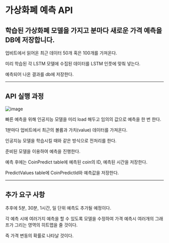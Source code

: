 # 가상화폐 예측 API
## 학습된 가상화폐 모델을 가지고 분마다 새로운 가격 예측을 DB에 저장합니다.
업비트에서 읽어온 최근 데이터 50개 혹은 100개를 가져온다.

미리 학습된 각 LSTM 모델에 수집된 데이터를 LSTM 인풋에 맞춰 넣는다.

예측되어 나온 결과를 db에 저장한다.
**************
## API 실행 과정
![image](https://github.com/Digital-coin-predict-Service/BTC-API/assets/112631585/eff53d34-4de1-445c-8eb5-8982f4963321)

빠른 예측을 위해 인공지능 모델을 미리 load 해두고 임의의 값으로 예측을 한 번 한다.

1분마다 업비트에서 최근의 볼륨과 가치(value) 데이터를 가져온다.

인공지능 모델을 학습시킬 때와 같은 방식으로 전처리를 한다.

준비된 모델을 이용하여 예측을 진행한다.

예측 후에는 CoinPredict table에 예측된 coin의 ID, 예측된 시간을 저장한다.

PredictValues table에 CoinPredictId와 예측값을 저장한다.

***************
## 추가 요구 사항

추후에 5분, 30분, 1시간, 일 단위 예측도 추가될 예정이다.

각 예측 시에 여러가지 예측을 할 수 있도록 모델을 수정하여 가격 예측시 여러개의 그래프가 그리는 영역의 히트맵을 줄 것이다.

즉 가격 변동의 확률로 나타날 것이다.

